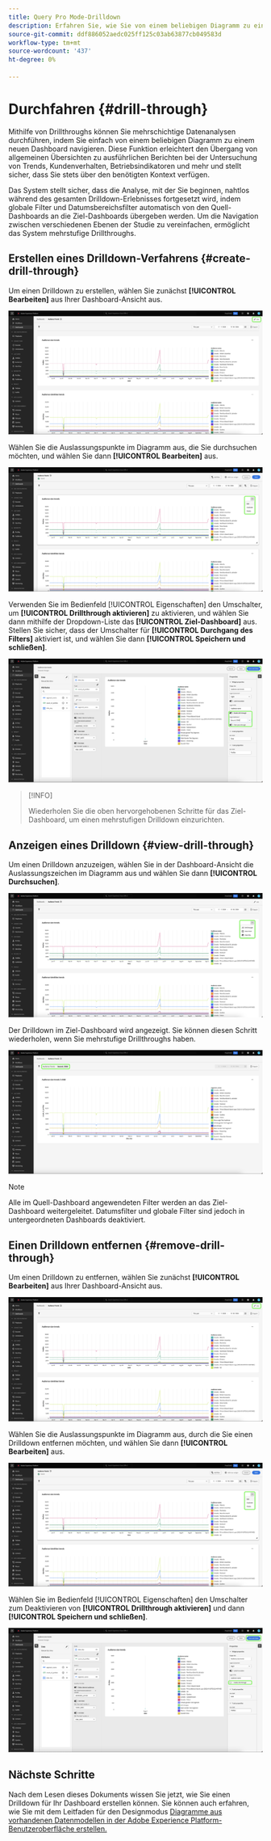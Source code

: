 ```yaml
---
title: Query Pro Mode-Drilldown
description: Erfahren Sie, wie Sie von einem beliebigen Diagramm zu einem neuen Dashboard navigieren, um Ihre Daten mithilfe des Drillthrough-Verfahrens zu untersuchen.
source-git-commit: ddf886052aedc025ff125c03ab63877cb049583d
workflow-type: tm+mt
source-wordcount: '437'
ht-degree: 0%

---
```


# Durchfahren {#drill-through}

Mithilfe von Drillthroughs können Sie mehrschichtige Datenanalysen durchführen, indem Sie einfach von einem beliebigen Diagramm zu einem neuen Dashboard navigieren. Diese Funktion erleichtert den Übergang von allgemeinen Übersichten zu ausführlichen Berichten bei der Untersuchung von Trends, Kundenverhalten, Betriebsindikatoren und mehr und stellt sicher, dass Sie stets über den benötigten Kontext verfügen.

Das System stellt sicher, dass die Analyse, mit der Sie beginnen, nahtlos während des gesamten Drilldown-Erlebnisses fortgesetzt wird, indem globale Filter und Datumsbereichsfilter automatisch von den Quell-Dashboards an die Ziel-Dashboards übergeben werden. Um die Navigation zwischen verschiedenen Ebenen der Studie zu vereinfachen, ermöglicht das System mehrstufige Drillthroughs.

## Erstellen eines Drilldown-Verfahrens {#create-drill-through}

Um einen Drilldown zu erstellen, wählen Sie zunächst **[!UICONTROL Bearbeiten]** aus Ihrer Dashboard-Ansicht aus.

![Ein benutzerdefiniertes Dashboard mit hervorgehobener Bearbeitung.](../images/sql-insights-query-pro-mode/drill-through.png)

Wählen Sie die Auslassungspunkte im Diagramm aus, die Sie durchsuchen möchten, und wählen Sie dann **[!UICONTROL Bearbeiten]** aus.

![Ein Diagramm, das das Ellipsenmenü mit hervorgehobener Option &quot;Bearbeiten&quot;anzeigt.](../images/sql-insights-query-pro-mode/drill-through-chart-edit.png)

Verwenden Sie im Bedienfeld [!UICONTROL Eigenschaften] den Umschalter, um **[!UICONTROL Drillthrough aktivieren]** zu aktivieren, und wählen Sie dann mithilfe der Dropdown-Liste das **[!UICONTROL Ziel-Dashboard]** aus. Stellen Sie sicher, dass der Umschalter für **[!UICONTROL Durchgang des Filters]** aktiviert ist, und wählen Sie dann **[!UICONTROL Speichern und schließen]**.

![Bedienfeld &quot;Diagrammeigenschaften&quot;mit hervorgehobener Option &quot;Drillthrough aktivieren&quot;, &quot;Ziel-Dashboard&quot;und &quot;Filter-Pass-Through&quot;.](../images/sql-insights-query-pro-mode/drill-through-chart-properties.png)

>[!INFO]
>
>Wiederholen Sie die oben hervorgehobenen Schritte für das Ziel-Dashboard, um einen mehrstufigen Drilldown einzurichten.

## Anzeigen eines Drilldown {#view-drill-through}

Um einen Drilldown anzuzeigen, wählen Sie in der Dashboard-Ansicht die Auslassungszeichen im Diagramm aus und wählen Sie dann **[!UICONTROL Durchsuchen]**.

![Ein Diagramm, das das Ellipsenmenü mit hervorgehobenem Durchlauf anzeigt.](../images/sql-insights-query-pro-mode/drill-through-chart-view.png)

Der Drilldown im Ziel-Dashboard wird angezeigt. Sie können diesen Schritt wiederholen, wenn Sie mehrstufige Drillthroughs haben.

![Das Ziel-Dashboard, das angezeigt wird, während der Durchlauf hervorgehoben ist.](../images/sql-insights-query-pro-mode/drill-through-target-dashboard.png)

>[!NOTE]
>
>Alle im Quell-Dashboard angewendeten Filter werden an das Ziel-Dashboard weitergeleitet. Datumsfilter und globale Filter sind jedoch in untergeordneten Dashboards deaktiviert.

## Einen Drilldown entfernen {#remove-drill-through}

Um einen Drilldown zu entfernen, wählen Sie zunächst **[!UICONTROL Bearbeiten]** aus Ihrer Dashboard-Ansicht aus.

![Ein benutzerdefiniertes Dashboard mit hervorgehobener Bearbeitung.](../images/sql-insights-query-pro-mode/drill-through.png)

Wählen Sie die Auslassungspunkte im Diagramm aus, durch die Sie einen Drilldown entfernen möchten, und wählen Sie dann **[!UICONTROL Bearbeiten]** aus.

![Ein Diagramm, das das Ellipsenmenü mit hervorgehobener Option &quot;Bearbeiten&quot;anzeigt.](../images/sql-insights-query-pro-mode/drill-through-chart-edit.png)

Wählen Sie im Bedienfeld [!UICONTROL Eigenschaften] den Umschalter zum Deaktivieren von **[!UICONTROL Drillthrough aktivieren]** und dann **[!UICONTROL Speichern und schließen]**.

![Bereich für Diagrammeigenschaften mit deaktiviertem Umschalter für [!UICONTROL Drillthrough aktivieren] hervorgehoben.](../images/sql-insights-query-pro-mode/drill-through-disable.png)

## Nächste Schritte

Nach dem Lesen dieses Dokuments wissen Sie jetzt, wie Sie einen Drilldown für Ihr Dashboard erstellen können. Sie können auch erfahren, wie Sie mit dem Leitfaden für den Designmodus [ Diagramme aus vorhandenen Datenmodellen in der Adobe Experience Platform-Benutzeroberfläche erstellen.](../standard-dashboards.md)
